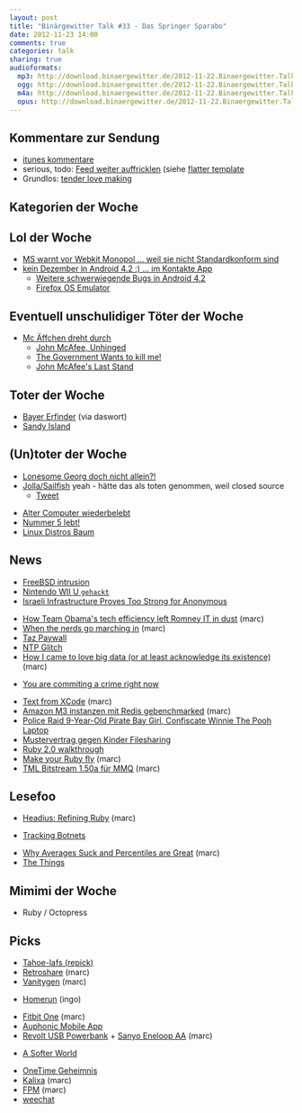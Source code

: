 ```yaml
---
layout: post
title: "Binärgewitter Talk #33 - Das Springer Sparabo"
date: 2012-11-23 14:00
comments: true
categories: talk
sharing: true
audioformats:
  mp3: http://download.binaergewitter.de/2012-11-22.Binaergewitter.Talk.33.mp3
  ogg: http://download.binaergewitter.de/2012-11-22.Binaergewitter.Talk.33.ogg
  m4a: http://download.binaergewitter.de/2012-11-22.Binaergewitter.Talk.33.m4a
  opus: http://download.binaergewitter.de/2012-11-22.Binaergewitter.Talk.33.opus
---
```

## Kommentare zur Sendung

- [itunes kommentare](https://itunes.apple.com/de/podcast/binargewitter/id216877594 )
- serious, todo: [Feed weiter auffricklen](https://github.com/Binaergewitter/serious-bg/blob/master/serious/lib/site/views/atom.builder ) (siehe [flatter template](https://github.com/Binaergewitter/serious-bg/blob/master/serious/lib/site/views/_flattr.erb )
- Grundlos: [tender love making]( http://tenderlovemaking.com/ )

## Kategorien der Woche
## Lol der Woche

* [MS warnt vor Webkit Monopol ... weil sie nicht Standardkonform sind](http://derstandard.at/1353206631590/Microsoft-Webkit-koennte-der-neue-IE6-werden )
* [kein Dezember in Android 4.2 :) ... im Kontakte App](http://www.heise.de/open/meldung/Google-vergisst-Dezember-in-Android-4-2-1752828.html )
    * [Weitere schwerwiegende Bugs in Android 4.2]( http://www.androidpolice.com/2012/11/19/android-4-2-gate-here-are-some-of-the-major-issues-plaguing-googles-newest-release/ )
    - [Firefox OS Emulator]( http://www.golem.de/news/mozilla-addon-zeigt-firefox-os-1211-95751.html )

## Eventuell unschulidiger Töter der Woche
- [Mc Äffchen dreht durch]( http://www.whoismcafee.com/ )
    - [John McAfee, Unhinged]( http://www.wired.com/threatlevel/2012/11/mcafee-unhinged/ )
    - [The Government Wants to kill me!]( http://www.securityweek.com/john-mcafee-government-wants-kill-me )
    - [John McAfee's Last Stand]( http://www.amazon.com/dp/B00A88KHYI/?tag=krebsco-20 )

## Toter der Woche

* [Bayer Erfinder](http://www.heise.de/newsticker/meldung/Erfinder-des-Bayer-Filters-gestorben-1754906.html ) (via daswort)
* [Sandy Island]( http://www.smh.com.au/technology/technology-news/where-did-it-go-scientists-undiscover-pacific-island-20121122-29ro4.html )

## (Un)toter der Woche

- [Lonesome Georg doch nicht allein?!](http://tagesschau.de/ausland/lonesomegeorge100.html )
- [Jolla/Sailfish]( http://www.golem.de/news/meego-nachfolger-jolla-zeigt-erstmals-ui-von-sailfish-1211-95854.html ) yeah - hätte das als toten genommen, weil closed source
    * [Tweet]( https://twitter.com/nopil3os/status/271231538346225664 )
* [Alter Computer wiederbelebt]( http://www.bbc.co.uk/news/technology-20395212 )
 * [Nummer 5 lebt!](http://de.wikipedia.org/wiki/Nummer_5_lebt!) 
 * [Linux Distros Baum](https://upload.wikimedia.org/wikipedia/commons/8/8c/Gldt.svg)

## News

* [FreeBSD intrusion]( http://www.freebsd.org/news/2012-compromise.html )
* [Nintendo WII U `gehackt`]( http://www.computing.co.uk/ctg/news/2225540/user-may-have-hacked-nintendo-wii-u-network-just-hours-after-launch )
* [Israeli Infrastructure Proves Too Strong for Anonymous]( http://it.slashdot.org/story/12/11/20/2118200/israeli-infrastructure-proves-too-strong-for-anonymous )
- [How Team Obama's tech efficiency left Romney IT in 
dust]( http://arstechnica.com/information-technology/2012/11/how-team-obamas-tech-efficiency-left-romney-it-in-dust/ ) (marc)
- [When the nerds go marching in]( http://www.theatlantic.com/technology/archive/2012/11/when-the-nerds-go-marching-in/265325/ ) (marc)
- [Taz Paywall](http://www.heise.de/newsticker/meldung/Pay-Wahl-fuer-taz-de-1754904.html )
- [NTP Glitch]( http://news.slashdot.org/story/12/11/20/216234/ntp-glitch-reverts-clocks-back-to-2000 )
- [How I came to love big data (or at least acknowledge its existence)]( http://37signals.com/svn/posts/3315-how-i-came-to-love-big-data-or-at-least-acknowledge-its-existence ) (marc)
* [You are commiting a crime right now]( http://erratasec.blogspot.com.es/2012/11/you-are-committing-crime-right-now.html )
- [Text from XCode]( https://twitter.com/textfromxcode/ ) (marc)
- [Amazon M3 instanzen mit Redis gebenchmarked]( http://garantiadata.com/blog/benchmarking-the-new-aws-m3-instances-with-redis ) (marc)
- [Police Raid 9-Year-Old Pirate Bay Girl, Confiscate Winnie The Pooh Laptop]( https://torrentfreak.com/police-raid-9-year-old-pirate-bay-girl-confiscate-winnie-the-pooh-laptop-121122/ )
- [Mustervertrag gegen Kinder Filesharing](http://www.golem.de/news/urheberrecht-mustervertrag-fuer-eltern-gegen-filesharing-der-kinder-1211-95885.html )
- [Ruby 2.0 walkthrough]( http://www.kickstarter.com/projects/1225193080/the-ruby-20-walkthrough )
- [Make your Ruby fly]( http://alisnic.net/blog/making-your-ruby-fly/ ) (marc)
- [TML Bitstream 1.50a für MMQ]( https://bitcointalk.org/index.php?topic=49971.msg1351299#msg1351299 ) (marc)

## Lesefoo

- [Headius: Refining Ruby]( http://blog.headius.com/2012/11/refining-ruby.html ) (marc)
* [Tracking Botnets]( http://www.honeynet.org/papers/bots )
- [Why Averages Suck and Percentiles are Great]( http://blog.dynatrace.com/2012/11/14/why-averages-suck-and-percentiles-are-great/ ) (marc)
- [The Things]( http://clarkesworldmagazine.com/watts_01_10/ )

## Mimimi der Woche
* Ruby / Octopress

## Picks
- [Tahoe-lafs (repick)]( https://tahoe-lafs.org )
- [Retroshare]( http://retroshare.sourceforge.net ) (marc)
- [Vanitygen]( https://github.com/samr7/vanitygen ) (marc)
* [Homerun]( http://agateau.com/2012/11/14/introducing-homerun/ ) (ingo)
- [Fitbit One]( http://amzn.to/T7pwhf ) (marc)
- [Auphonic Mobile App](http://auphonic.com/blog/2012/11/19/auphonic-mobile-app-ios/ )
- [Revolt USB Powerbank]( http://amzn.to/T7pCFB ) + [Sanyo Eneloop AA]( http://amzn.to/QxohfD ) (marc)
* [A Softer World]( http://www.asofterworld.com/index.php?id=898 )
- [OneTime Geheimnis]( https://onetimesecret.com/ )
- [Kalixa]( http://www.kalixa.de ) (marc)
- [FPM]( https://github.com/jordansissel/fpm ) (marc)
- [weechat](http://www.weechat.org )

